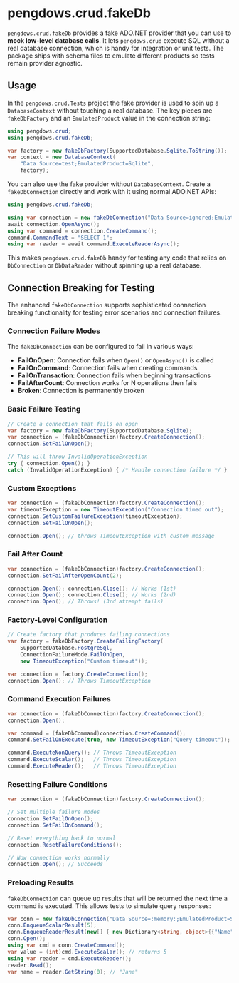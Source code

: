 # pengdows.crud.fakeDb

`pengdows.crud.fakeDb` provides a fake ADO.NET provider that you can use to **mock low-level database calls**. It lets `pengdows.crud` execute SQL without a real database connection, which is handy for integration or unit tests. The package ships with schema files to emulate different products so tests remain provider agnostic.

## Usage

In the `pengdows.crud.Tests` project the fake provider is used to spin up a `DatabaseContext` without touching a real database. The key pieces are `fakeDbFactory` and an `EmulatedProduct` value in the connection string:

```csharp
using pengdows.crud;
using pengdows.crud.fakeDb;

var factory = new fakeDbFactory(SupportedDatabase.Sqlite.ToString());
var context = new DatabaseContext(
    "Data Source=test;EmulatedProduct=Sqlite",
    factory);
```

You can also use the fake provider without `DatabaseContext`. Create a `fakeDbConnection`
directly and work with it using normal ADO.NET APIs:

```csharp
using pengdows.crud.fakeDb;

using var connection = new fakeDbConnection("Data Source=ignored;EmulatedProduct=Sqlite");
await connection.OpenAsync();
using var command = connection.CreateCommand();
command.CommandText = "SELECT 1";
using var reader = await command.ExecuteReaderAsync();
```

This makes `pengdows.crud.fakeDb` handy for testing any code that relies on
`DbConnection` or `DbDataReader` without spinning up a real database.

## Connection Breaking for Testing

The enhanced `fakeDbConnection` supports sophisticated connection breaking functionality for testing error scenarios and connection failures.

### Connection Failure Modes

The `fakeDbConnection` can be configured to fail in various ways:

- **FailOnOpen**: Connection fails when `Open()` or `OpenAsync()` is called
- **FailOnCommand**: Connection fails when creating commands
- **FailOnTransaction**: Connection fails when beginning transactions
- **FailAfterCount**: Connection works for N operations then fails
- **Broken**: Connection is permanently broken

### Basic Failure Testing

```csharp
// Create a connection that fails on open
var factory = new fakeDbFactory(SupportedDatabase.Sqlite);
var connection = (fakeDbConnection)factory.CreateConnection();
connection.SetFailOnOpen();

// This will throw InvalidOperationException
try { connection.Open(); }
catch (InvalidOperationException) { /* Handle connection failure */ }
```

### Custom Exceptions

```csharp
var connection = (fakeDbConnection)factory.CreateConnection();
var timeoutException = new TimeoutException("Connection timed out");
connection.SetCustomFailureException(timeoutException);
connection.SetFailOnOpen();

connection.Open(); // throws TimeoutException with custom message
```

### Fail After Count

```csharp
var connection = (fakeDbConnection)factory.CreateConnection();
connection.SetFailAfterOpenCount(2);

connection.Open(); connection.Close(); // Works (1st)
connection.Open(); connection.Close(); // Works (2nd)
connection.Open(); // Throws! (3rd attempt fails)
```

### Factory-Level Configuration

```csharp
// Create factory that produces failing connections
var factory = fakeDbFactory.CreateFailingFactory(
    SupportedDatabase.PostgreSql,
    ConnectionFailureMode.FailOnOpen,
    new TimeoutException("Custom timeout"));

var connection = factory.CreateConnection();
connection.Open(); // Throws TimeoutException
```

### Command Execution Failures

```csharp
var connection = (fakeDbConnection)factory.CreateConnection();
connection.Open();

var command = (fakeDbCommand)connection.CreateCommand();
command.SetFailOnExecute(true, new TimeoutException("Query timeout"));

command.ExecuteNonQuery(); // Throws TimeoutException
command.ExecuteScalar();   // Throws TimeoutException
command.ExecuteReader();   // Throws TimeoutException
```

### Resetting Failure Conditions

```csharp
var connection = (fakeDbConnection)factory.CreateConnection();

// Set multiple failure modes
connection.SetFailOnOpen();
connection.SetFailOnCommand();

// Reset everything back to normal
connection.ResetFailureConditions();

// Now connection works normally
connection.Open(); // Succeeds
```

### Preloading Results

`fakeDbConnection` can queue up results that will be returned the next time a
command is executed. This allows tests to simulate query responses:

```csharp
var conn = new fakeDbConnection("Data Source=:memory:;EmulatedProduct=Sqlite");
conn.EnqueueScalarResult(5);
conn.EnqueueReaderResult(new[] { new Dictionary<string, object>{{"Name", "Jane"}} });
conn.Open();
using var cmd = conn.CreateCommand();
var value = (int)cmd.ExecuteScalar(); // returns 5
using var reader = cmd.ExecuteReader();
reader.Read();
var name = reader.GetString(0); // "Jane"
```


